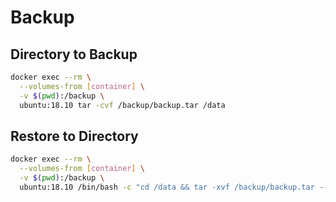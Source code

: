 # Backup

## Directory to Backup

```sh
docker exec --rm \
  --volumes-from [container] \
  -v $(pwd):/backup \
  ubuntu:18.10 tar -cvf /backup/backup.tar /data
```

## Restore to Directory

```sh
docker exec --rm \
  --volumes-from [container] \
  -v $(pwd):/backup \
  ubuntu:18.10 /bin/bash -c "cd /data && tar -xvf /backup/backup.tar --strip 1"
```
